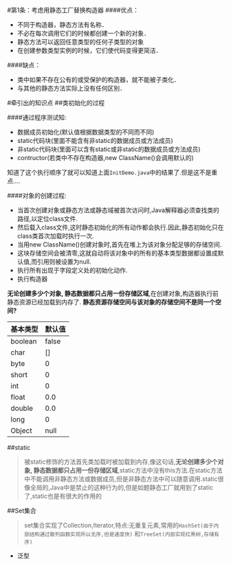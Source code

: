 #第1条：考虑用静态工厂替换构造器
####优点：
- 不同于构造器，静态方法有名称．
- 不必在每次调用它们的时候都创建一个新的对象．
- 静态方法可以返回任意类型的任何子类型的对象
- 在创建参数类型实例的时候，它们使代码变得更简洁．

####缺点：
- 类中如果不存在公有的或受保护的构造器，就不能被子类化．
- 与其他的静态方法实际上没有任何区别．

#牵引出的知识点
##类初始化的过程


####通过程序测试知:
- 数据成员初始化(默认值根据数据类型的不同而不同)
- static代码块(里面不能含有非static的数据成员或方法成员)
- 非static代码块(里面可以含有static或非static的数据成员或方法成员)
- contructor(若类中不存在构造器,new ClassName()会调用默认的)

知道了这个执行顺序了就可以知道上面`InitDemo.java`中的结果了.但是这不是重点....

####对象的创建过程:
- 当首次创建对象或静态方法或静态域被首次访问时,Java解释器必须查找类的路径,以定位class文件.
- 然后载入class文件,这时静态初始化的所有动作都会执行.因此,静态初始化只在class类首次加载时执行一次.
- 当用new ClassName()创建对象时,首先在堆上为该对象分配足够的存储空间.
- 这块存储空间会被清零,这就自动将该对象中的所有的基本类型数据都设置成默认值,而引用则被设置为null.
- 执行所有出现于字段定义处的初始化动作.
- 执行构造器

**无论创建多少个对象, 静态数据都只占用一份存储区域**,在创建对象,构造器执行前静态资源已经加载到内存了.
**静态资源存储空间与该对象的存储空间不是同一个空间?**

| 基本类型 | 默认值 |
|----------|--------|
| boolean  | false  |
| char     | []     |
| byte     | 0      |
| short    | 0      |
| int      | 0      | 
| float    | 0.0    |
| double   | 0.0    |
| long     | 0      |
| Object   | null   |

##static
>被static修饰的方法首先类加载时被加载到内存,像这句话,**无论创建多少个对象, 静态数据都只占用一份存储区域**,static方法中没有this方法.在static方法中不能调用非静态方法或数据成员,但是非静态方法中可以随意调用.static很像全局的,Java中是禁止的这种行为的,但是如题静态工厂就用到了static了,static也是有很大的作用的

##Set集合
>set集合实现了Collection,Iterator,特点:无重复元素,常用的`HashSet(由于内部结构通过散列函数实现所以无序,但是速度快)` 和`TreeSet(内部实现红黑树,存储有序)`

 - 泛型


